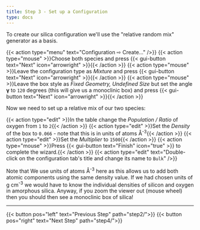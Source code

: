 ```yaml
---
title: Step 3 - Set up a Configuration
type: docs
---
```



To create our silica configuration we'll use the "relative random mix" generator as a basis.

{{< action type="menu" text="Configuration &#8680; Create..." />}}
{{< action type="mouse" >}}Choose both species and press {{< gui-button text="Next" icon="arrowright" >}}{{< /action >}}
{{< action type="mouse" >}}Leave the configuration type as _Mixture_ and press {{< gui-button text="Next" icon="arrowright" >}}{{< /action >}}
{{< action type="mouse" >}}Leave the box style as _Fixed Geometry, Undefined Size_ but set the angle **&gamma;** to `120` degrees (this will give us a monoclinic box) and press {{< gui-button text="Next" icon="arrowright" >}}{{< /action >}}

Now we need to set up a relative mix of our two species:

{{< action type="edit" >}}In the table change the _Population / Ratio_ of oxygen from `1` to `2`{{< /action >}}
{{< action type="edit" >}}Set the _Density_ of the box to `0.066` - note that this is in units of atoms &#8491;<sup>-3</sup>{{< /action >}}
{{< action type="edit" >}}Set the _Multiplier_ to `1500`{{< /action >}}
{{< action type="mouse" >}}Press {{< gui-button text="Finish" icon="true" >}} to complete the wizard.{{< /action >}}
{{< action type="edit" text="Double-click on the configuration tab's title and change its name to `Bulk`" />}}


Note that We use units of atoms &#8491;<sup>-3</sup> here as this allows us to add both atomic components using the same density value. If we had chosen units of g cm<sup>-3</sup> we would have to know the individual densities of silicon and oxygen in amorphous silica. Anyway, if you zoom the viewer out (mouse wheel) then you should then see a monoclinic box of silica!

* * *
{{< button pos="left" text="Previous Step" path="step2/">}}
{{< button pos="right" text="Next Step" path="step4/">}}
